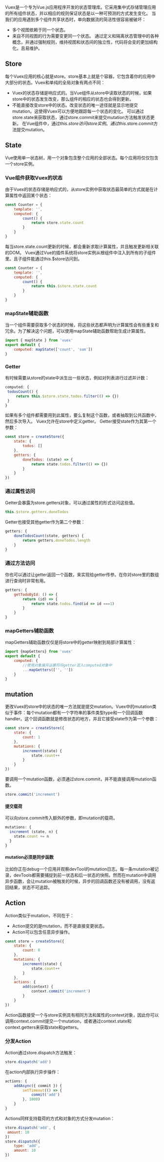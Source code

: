 Vuex是一个专为Vue.js应用程序开发的状态管理库。它采用集中式存储管理应用的所有组件状态，并以相应的规则保证状态是以一种可预测的方式发生变化。
当我们的应用遇到多个组件共享状态时，单向数据流的简洁性很容易被破坏：
+ 多个视图依赖于同一个状态。
+ 来自不同视图的行为需要变更同一个状态。
通过定义和隔离状态管理中的各种概念，并通过强制规则，维持视图和状态间的独立性，代码将会变的更加结构化，且易维护。
## Store
每个Vuex应用的核心就是store。store基本上就是个容器，它包含着你的应用中大部分的状态。Vuex和单纯的全局对象有两点不同：
+ Vuex的状态存储是响应式的。当Vue组件从store中读取状态的时候，如果store中的状态发生改变，那么组件的相应的状态也会得到更新。
+ 不能直接改变store中的状态。改变状态的唯一途径就是显示地提交mutation。这使得Vuex可以方便地跟踪每一个状态的变化。
可以通过store.state来获取状态，通过store.commit来提交mutation方法触发状态更新。
在Vue组件中，通过this.$store访问store实例。通过this.$store.commit方法提交mutation。
## State
Vue使用单一状态树，用一个对象包含整个应用的全部状态。每个应用将仅仅包含一个store实例。
### Vue组件获取Vuex的状态
由于Vuex的状态存储是响应式的，从store实例中获取状态最简单的方式就是在计算属性中返回某个状态：
```javascript
const Counter = {
	template: '',
	computed: {
		count() {
			return store.state.count
		}
	}
}
```
每当store.state.count更新的时候，都会重新求取计算属性，并且触发更新相关联的DOM。
Vuex通过Vue的插件系统将store实例从根组件中注入到所有的子组件里。且子组件能通过this.$store访问到。
```javascript
const Counter = {
	template: '',
	computed: {
		count() {
			return this.$store.state.count
		}
	}
}
```
### mapState辅助函数
当一个组件需要获取多个状态的时候，将这些状态都声明为计算属性会有些重复和冗余。为了解决这个问题，可以使用mapState辅助函数帮助生成计算属性。
```javascript
import { mapState } from 'vuex'
export default {
	computed: mapState(['count', 'sum'])
}
```
### Getter
有时候需要从store的state中派生出一些状态，例如对列表进行过滤并计数：
```javascript
computed: {
 todosCount() {
	 return this.$store.state.todos.filter(() => {})
 }
}
```
如果有多个组件都需要用到此属性，要么复制这个函数，或者抽取到公共函数中，然后多次导入。
Vuex允许在store中定义getter。
Getter接受state作为其第一个参数：
```javascript
const store = createStore({
	state: {
		todos: []
	},
	getters: {
		doneTodos: (state) => {
			return state.todos.filter(() => {})
		}
	}
})
```
### 通过属性访问
Getter会暴露为store.getters对象，可以通过属性的形式访问这些值。
```javascript
this.$store.getters.doneTodos
```
Getter也接受其他getter作为第二个参数：
```javascript
getters: {
	doneTodosCount(state, getters) {
		return getters.doneTodos.length
	}
}
```
### 通过方法访问
你也可以通过让getter返回一个函数，来实现给getter传参。在你对store里的数组进行查询时非常有用。
```javascript
getters: {
	getTodoById: () => {
		return (id) => {
			return state.todos.find(id => id ===1)
		}
	}
}
```
### mapGetters辅助函数
mapGetters辅助函数仅仅是将store中的getter映射到局部计算属性：
```javascript
import {mapGetters} from 'vuex'
export default {
	computed: {
		//使用对象展开运算符将getter混入computed对象中
		...mapGetters(['', ''])
	}
}
```
## mutation
更改Vuex的store中的状态的唯一方法就是提交mutation。Vuex中的mutation类似于事件：每个mutation都有一个字符串的事件类型type和一个回调函数handler。这个回调函数就是修改状态的地方，并且它接受state作为第一个参数：
```javascript
const store = createStore({
	state: {
		count: 1
	},
	mutations: {
		increment(state) {
			state.count++
		}
	}
})
```
要调用一个mutation函数，必须通过store.commit，并不能直接调用mutation函数。
```JavaScript
store.commit('increment')
```
#### 提交载荷
可以向store.commit传入额外的参数，即mutation的载荷。
```JavaScript
mutations: {
  increment (state, n) {
    state.count += n
  }
}
```
#### mutation必须是同步函数
比如你正在debug一个应用并观察devTool的mutation日志。每一条mutation被记录，devTools都需要捕捉到前一状态和后一状态的快照。然而在mutation中调用异步函数，会让mutation被触发的时候，异步的回调函数还没有被调用，没有返回结果，状态不可追踪。
## Action
Action类似于mutation，不同在于：
+ Action提交的是mutation，而不是直接变更状态。
+ Action可以包含任意异步操作。
```javascript
const store = createStore({
	state: {
		count: 0
	},
	mutations: {
		increment(state) {
			state.count++
		}
	},
	actions: {
		add(context) {
			context.commit('increment')
		}
	}
})
```
Action函数接受一个与store实例具有相同方法和属性的context对象，因此你可以调用context.commit提交一个mutation，或者通过context.state和context.getters来获取state和getters。
### 分发Action
Action通过store.dispatch方法触发：
```javascript
store.dispatch('add')
```
在action内部执行异步操作：
```javascript
actions: {
	addAsync({ commit }) {
		setTimeout(() => {
			commit('add')
		}, 1000)
	}
}
```
Actions同样支持载荷的方式和对象的方式分发mutation：
```javascript
store.dispatch('add', {
 amount: 10
})
store.dispatch({
	type: 'add',
	amount: 10
})
```

